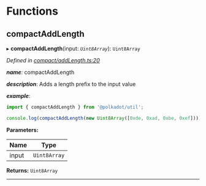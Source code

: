 

# Functions

<a id="compactaddlength"></a>

##  compactAddLength

▸ **compactAddLength**(input: *`Uint8Array`*): `Uint8Array`

*Defined in [compact/addLength.ts:20](https://github.com/polkadot-js/common/blob/f011334/packages/util/src/compact/addLength.ts#L20)*

*__name__*: compactAddLength

*__description__*: Adds a length prefix to the input value

*__example__*:   

```javascript
import { compactAddLength } from '@polkadot/util';

console.log(compactAddLength(new Uint8Array([0xde, 0xad, 0xbe, 0xef]))); // Uint8Array([4 << 2, 0xde, 0xad, 0xbe, 0xef])
```

**Parameters:**

| Name | Type |
| ------ | ------ |
| input | `Uint8Array` |

**Returns:** `Uint8Array`

___

